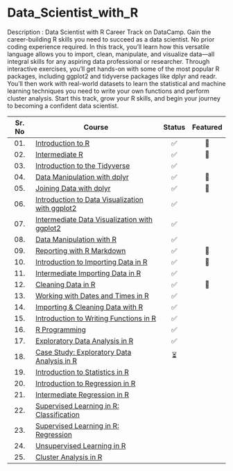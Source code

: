 # Data_Scientist_with_R

Description : Data Scientist with R Career Track on DataCamp.
Gain the career-building R skills you need to succeed as a data scientist. No prior coding experience required.
In this track, you’ll learn how this versatile language allows you to import, clean, manipulate, and visualize data—all integral skills for any aspiring data professional or researcher. Through interactive exercises, you’ll get hands-on with some of the most popular R packages, including ggplot2 and tidyverse packages like dplyr and readr. You’ll then work with real-world datasets to learn the statistical and machine learning techniques you need to write your own functions and perform cluster analysis. Start this track, grow your R skills, and begin your journey to becoming a confident data scientist.

<div align="center">

| Sr. No | Course                                                               |Status|Featured|
|:------:|----------------------------------------------------------------------------|:--:|:--:|
| 01.     | [Introduction to R](/01_Introduction_to_R)|✅|🌟|
| 02.     | [Intermediate R](/02_Intermediate_R)|✅|🌟|
| 03.     | [Introduction to the Tidyverse](/03-Introduction_to_the_Tidyverse)|✅| |
| 04.     | [Data Manipulation with dplyr](/04_Data_Manipulation_with_dplyr)|✅|🌟|
| 05.     | [Joining Data with dplyr](/05_Joining_Data_with_dplyr)|✅|🌟|
| 06.     | [Introduction to Data Visualization with ggplot2](/06_Introduction_to_Data_Visualization_with_ggplot2)|✅| |
| 07.     | [Intermediate Data Visualization with ggplot2](/07_Intermediate_Data_Visualization_with_ggplot2)|✅| |
| 08.     | [Data Manipulation with R](/08_Data_Manipulation_with_R)|✅| |
| 09.     | [Reporting with R Markdown](/09_Reporting_with_R_Markdown)|✅|🌟|
| 10.     | [Introduction to Importing Data in R](/10_Introduction_to_Importing_Data_in_R)|✅|🌟|
| 11.     | [Intermediate Importing Data in R](/11_Intermediate_Importing_Data_in_R)|✅| |
| 12.     | [Cleaning Data in R](/12_Cleaning_Data_in_R)|✅|🌟 |
| 13.     | [Working with Dates and Times in R](/13_Working_with_Dates_and_Times_in_R)|✅| |
| 14.     | [Importing & Cleaning Data with R](/14_Importing_and_Cleaning_Data_with_R)|✅| |
| 15.     | [Introduction to Writing Functions in R](/15_Introduction_to_Writing_Functions_in_R)|✅| |
| 16.     | [R Programming](/16_R_Programming)|✅| |
| 17.     | [Exploratory Data Analysis in R](/17_Exploratory_Data_Analysis_in_R)|✅| |
| 18.     | [Case Study: Exploratory Data Analysis in R](/18_Case_Study_Exploratory_Data_Analysis_in_R)|⏳| |
| 19.     | [Introduction to Statistics in R](/19_Introduction_to_Statistics_in_R)|| |
| 20.     | [Introduction to Regression in R](/20_Introduction_to_Regression_in_R)|| |
| 21.     | [Intermediate Regression in R](/21_Intermediate_Regression_in_R)|| |
| 22.     | [Supervised Learning in R: Classification](/22_Supervised_Learning_in_R_Classification)|| |
| 23.     | [Supervised Learning in R: Regression](/23_Supervised_Learning_in_R_Regression)|| |
| 24.     | [Unsupervised Learning in R](/24_Unsupervised_Learning_in_R)|| |
| 25.     | [Cluster Analysis in R](/25_Cluster_Analysis_in_R)|| |
</div>
